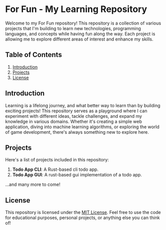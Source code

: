 # For Fun - My Learning Repository

Welcome to my For Fun repository! This repository is a collection of various projects that I'm building to learn new technologies, programming languages, and concepts while having fun along the way. Each project is allowing me to explore different areas of interest and enhance my skills.

## Table of Contents

1. [Introduction](#introduction)
2. [Projects](#projects)
5. [License](#license)

## Introduction

Learning is a lifelong journey, and what better way to learn than by building exciting projects! This repository serves as a playground where I can experiment with different ideas, tackle challenges, and expand my knowledge in various domains. Whether it's creating a simple web application, diving into machine learning algorithms, or exploring the world of game development, there's always something new to explore here.

## Projects

Here's a list of projects included in this repository:

1. **Todo App CLI**: A Rust-based cli todo app.
2. **Todo App GUI**: A rust-based gui implementation of a todo app.

...and many more to come!

## License

This repository is licensed under the [MIT License](LICENSE). Feel free to use the code for educational purposes, personal projects, or anything else you can think of!
